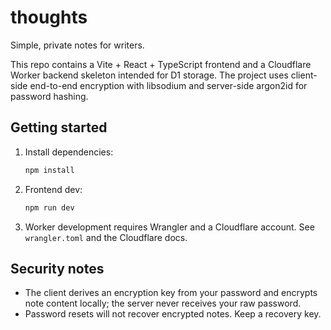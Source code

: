# thoughts

Simple, private notes for writers.

This repo contains a Vite + React + TypeScript frontend and a Cloudflare Worker backend skeleton intended for D1 storage. The project uses client-side end-to-end encryption with libsodium and server-side argon2id for password hashing.

## Getting started

1. Install dependencies:

   ```bash
   npm install
   ```

2. Frontend dev:

   ```bash
   npm run dev
   ```

3. Worker development requires Wrangler and a Cloudflare account. See `wrangler.toml` and the Cloudflare docs.

## Security notes

- The client derives an encryption key from your password and encrypts note content locally; the server never receives your raw password.
- Password resets will not recover encrypted notes. Keep a recovery key.
